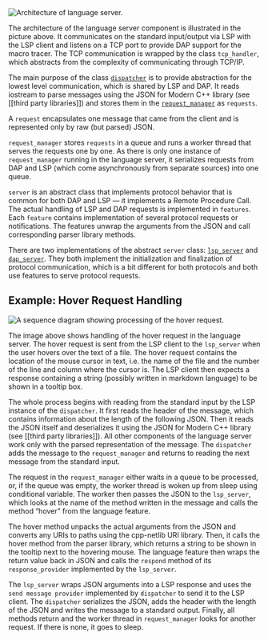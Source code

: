 <img src="img/lang_server.svg" alt="Architecture of language server." />

The architecture of the language server component is illustrated in the picture above. It communicates on the standard input/output via LSP with the LSP client and listens on a TCP port to provide DAP support for the macro tracer. The TCP communication is wrapped by the class `tcp_handler`, which abstracts from the complexity of communicating through TCP/IP.

The main purpose of the class [`dispatcher`](https://github.com/eclipse/che-che4z-lsp-for-hlasm/wiki/IO-handling) is to provide abstraction for the lowest level communication, which is shared by LSP and DAP. It reads iostream to parse messages using the JSON for Modern C++ library (see [[third party libraries]]) and stores them in the [`request_manager`](https://github.com/eclipse/che-che4z-lsp-for-hlasm/wiki/Request-manager) as `requests`.

A `request` encapsulates one message that came from the client and is represented only by raw (but parsed) JSON.

`request_manager` stores `requests` in a queue and runs a worker thread that serves the requests one by one. As there is only one instance of `request_manager` running in the language server, it serializes requests from DAP and LSP (which come asynchronously from separate sources) into one queue.

`server` is an abstract class that implements protocol behavior that is common for both DAP and LSP — it implements a Remote Procedure Call. The actual handling of LSP and DAP requests is implemented in `features`. Each `feature` contains implementation of several protocol requests or notifications. The features unwrap the arguments from the JSON and call corresponding parser library methods.

There are two implementations of the abstract `server` class: [`lsp_server`](https://github.com/eclipse/che-che4z-lsp-for-hlasm/wiki/LSP-and-DAP-server) and [`dap_server`](https://github.com/eclipse/che-che4z-lsp-for-hlasm/wiki/LSP-and-DAP-server). They both implement the initialization and finalization of protocol communication, which is a bit different for both protocols and both use features to serve protocol requests.

Example: Hover Request Handling
-------------------------------

<img src="img/hover_sequence.svg" alt="A sequence diagram showing processing of the hover request." />

The image above shows handling of the hover request in the language server. The hover request is sent from the LSP client to the `lsp_server` when the user hovers over the text of a file. The hover request contains the location of the mouse cursor in text, i.e. the name of the file and the number of the line and column where the cursor is. The LSP client then expects a response containing a string (possibly written in markdown language) to be shown in a tooltip box.

The whole process begins with reading from the standard input by the LSP instance of the `dispatcher`. It first reads the header of the message, which contains information about the length of the following JSON. Then it reads the JSON itself and deserializes it using the JSON for Modern C++ library (see [[third party libraries]]). All other components of the language server work only with the parsed representation of the message. The `dispatcher` adds the message to the `request_manager` and returns to reading the next message from the standard input.

The request in the `request_manager` either waits in a queue to be processed, or, if the queue was empty, the worker thread is woken up from sleep using conditional variable. The worker then passes the JSON to the `lsp_server`, which looks at the name of the method written in the message and calls the method “hover” from the language feature.

The hover method unpacks the actual arguments from the JSON and converts any URIs to paths using the cpp-netlib URI library. Then, it calls the hover method from the parser library, which returns a string to be shown in the tooltip next to the hovering mouse. The language feature then wraps the return value back in JSON and calls the `respond` method of its `response_provider` implemented by the `lsp_server`.

The `lsp_server` wraps JSON arguments into a LSP response and uses the `send message provider` implemented by `dispatcher` to send it to the LSP client. The `dispatcher` serializes the JSON, adds the header with the length of the JSON and writes the message to a standard output. Finally, all methods return and the worker thread in `request_manager` looks for another request. If there is none, it goes to sleep.
